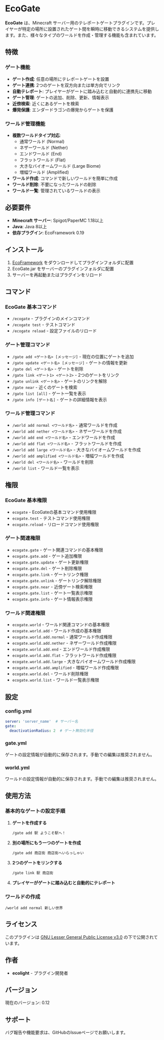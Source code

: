 # EcoGate

**EcoGate** は、Minecraft サーバー用のテレポートゲートプラグインです。プレイヤーが特定の場所に設置されたゲート間を瞬時に移動できるシステムを提供します。また、様々なタイプのワールドを作成・管理する機能も含まれています。

## 特徴

### ゲート機能
- **ゲート作成**: 任意の場所にテレポートゲートを設置
- **ゲート連携**: 2つのゲートを双方向または単方向でリンク
- **自動テレポート**: プレイヤーがゲートに踏み込むと自動的に連携先に移動
- **ゲート管理**: ゲートの追加、削除、更新、情報表示
- **近傍検索**: 近くにあるゲートを検索
- **爆発保護**: エンダードラゴンの爆発からゲートを保護

### ワールド管理機能
- **複数ワールドタイプ対応**:
  - 通常ワールド (Normal)
  - ネザーワールド (Nether)
  - エンドワールド (End)
  - フラットワールド (Flat)
  - 大きなバイオームワールド (Large Biome)
  - 増幅ワールド (Amplified)
- **ワールド作成**: コマンドで新しいワールドを簡単に作成
- **ワールド削除**: 不要になったワールドの削除
- **ワールド一覧**: 管理されているワールドの表示

## 必要要件

- **Minecraft サーバー**: Spigot/PaperMC 1.18以上
- **Java**: Java 8以上
- **依存プラグイン**: EcoFramework 0.19

## インストール

1. [EcoFramework](https://github.com/ecolight15/EcoFramework) をダウンロードしてプラグインフォルダに配置
2. EcoGate.jar をサーバーのプラグインフォルダに配置
3. サーバーを再起動またはプラグインをリロード

## コマンド

### EcoGate 基本コマンド
- `/ecogate` - プラグインのメインコマンド
- `/ecogate test` - テストコマンド
- `/ecogate reload` - 設定ファイルのリロード

### ゲート管理コマンド
- `/gate add <ゲート名> [メッセージ]` - 現在の位置にゲートを追加
- `/gate update <ゲート名> [メッセージ]` - ゲートの情報を更新
- `/gate del <ゲート名>` - ゲートを削除
- `/gate link <ゲート1> <ゲート2>` - 2つのゲートをリンク
- `/gate unlink <ゲート名>` - ゲートのリンクを解除
- `/gate near` - 近くのゲートを検索
- `/gate list [all]` - ゲート一覧を表示
- `/gate info [ゲート名]` - ゲートの詳細情報を表示

### ワールド管理コマンド
- `/world add normal <ワールド名>` - 通常ワールドを作成
- `/world add nether <ワールド名>` - ネザーワールドを作成
- `/world add end <ワールド名>` - エンドワールドを作成
- `/world add flat <ワールド名>` - フラットワールドを作成
- `/world add large <ワールド名>` - 大きなバイオームワールドを作成
- `/world add amplified <ワールド名>` - 増幅ワールドを作成
- `/world del <ワールド名>` - ワールドを削除
- `/world list` - ワールド一覧を表示

## 権限

### EcoGate 基本権限
- `ecogate` - EcoGateの基本コマンド使用権限
- `ecogate.test` - テストコマンド使用権限
- `ecogate.reload` - リロードコマンド使用権限

### ゲート関連権限
- `ecogate.gate` - ゲート関連コマンドの基本権限
- `ecogate.gate.add` - ゲート追加権限
- `ecogate.gate.update` - ゲート更新権限
- `ecogate.gate.del` - ゲート削除権限
- `ecogate.gate.link` - ゲートリンク権限
- `ecogate.gate.unlink` - ゲートリンク解除権限
- `ecogate.gate.near` - 近傍ゲート検索権限
- `ecogate.gate.list` - ゲート一覧表示権限
- `ecogate.gate.info` - ゲート情報表示権限

### ワールド関連権限
- `ecogate.world` - ワールド関連コマンドの基本権限
- `ecogate.world.add` - ワールド作成の基本権限
- `ecogate.world.add.normal` - 通常ワールド作成権限
- `ecogate.world.add.nether` - ネザーワールド作成権限
- `ecogate.world.add.end` - エンドワールド作成権限
- `ecogate.world.add.flat` - フラットワールド作成権限
- `ecogate.world.add.large` - 大きなバイオームワールド作成権限
- `ecogate.world.add.amplified` - 増幅ワールド作成権限
- `ecogate.world.del` - ワールド削除権限
- `ecogate.world.list` - ワールド一覧表示権限

## 設定

### config.yml
```yaml
server: 'server_name'  # サーバー名
gate:
  deactivationRadius: 2  # ゲート無効化半径
```

### gate.yml
ゲートの設定情報が自動的に保存されます。手動での編集は推奨されません。

### world.yml  
ワールドの設定情報が自動的に保存されます。手動での編集は推奨されません。

## 使用方法

### 基本的なゲートの設定手順

1. **ゲートを作成する**
   ```
   /gate add 駅 ようこそ駅へ！
   ```

2. **別の場所にもう一つのゲートを作成**
   ```
   /gate add 商店街 商店街へいらっしゃい
   ```

3. **2つのゲートをリンクする**
   ```
   /gate link 駅 商店街
   ```

4. **プレイヤーがゲートに踏み込むと自動的にテレポート**

### ワールドの作成

```
/world add normal 新しい世界
```

## ライセンス

このプラグインは [GNU Lesser General Public License v3.0](LICENSE) の下で公開されています。

## 作者

- **ecolight** - プラグイン開発者

## バージョン

現在のバージョン: 0.12

## サポート

バグ報告や機能要求は、GitHubのIssueページでお願いします。
